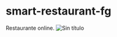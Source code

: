 # smart-restaurant-fg
 Restaurante online.
![Sin título](https://user-images.githubusercontent.com/77559010/121258803-b81c4c80-c885-11eb-9e88-4a856d8ab498.png)
